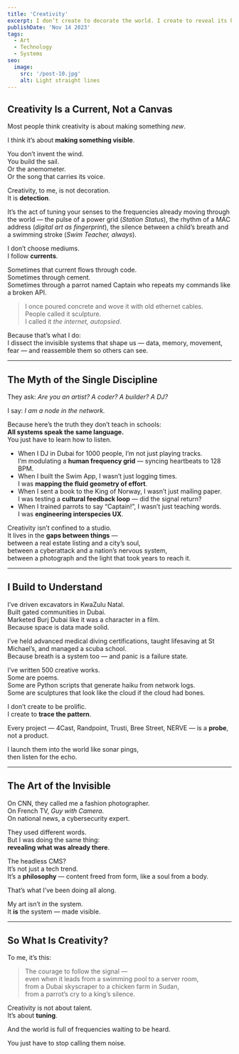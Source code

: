 ```yaml
---
title: 'Creativity'
excerpt: I don’t create to decorate the world. I create to reveal its hidden circuits — where data bleeds into poetry, and infrastructure hums like a bassline.
publishDate: 'Nov 14 2023'
tags:
  - Art
  - Technology
  - Systems
seo:
  image:
    src: '/post-10.jpg'
    alt: Light straight lines
---
```


## Creativity Is a Current, Not a Canvas

Most people think creativity is about making something *new*.

I think it’s about **making something visible**.

You don’t invent the wind.  
You build the sail.  
Or the anemometer.  
Or the song that carries its voice.

Creativity, to me, is not decoration.  
It is **detection**.

It’s the act of tuning your senses to the frequencies already moving through the world — the pulse of a power grid (*Station Status*), the rhythm of a MAC address (*digital art as fingerprint*), the silence between a child’s breath and a swimming stroke (*Swim Teacher, always*).

I don’t choose mediums.  
I follow **currents**.

Sometimes that current flows through code.  
Sometimes through cement.  
Sometimes through a parrot named Captain who repeats my commands like a broken API.

> I once poured concrete and wove it with old ethernet cables.  
> People called it sculpture.  
> I called it *the internet, autopsied*.

Because that’s what I do:  
I dissect the invisible systems that shape us — data, memory, movement, fear — and reassemble them so others can see.

---

## The Myth of the Single Discipline

They ask: *Are you an artist? A coder? A builder? A DJ?*

I say: *I am a node in the network.*

Because here’s the truth they don’t teach in schools:  
**All systems speak the same language.**  
You just have to learn how to listen.

- When I DJ in Dubai for 1000 people, I’m not just playing tracks.  
  I’m modulating a **human frequency grid** — syncing heartbeats to 128 BPM.
- When I built the Swim App, I wasn’t just logging times.  
  I was **mapping the fluid geometry of effort**.
- When I sent a book to the King of Norway, I wasn’t just mailing paper.  
  I was testing a **cultural feedback loop** — did the signal return?
- When I trained parrots to say “Captain!”, I wasn’t just teaching words.  
  I was **engineering interspecies UX**.

Creativity isn’t confined to a studio.  
It lives in the **gaps between things** —  
between a real estate listing and a city’s soul,  
between a cyberattack and a nation’s nervous system,  
between a photograph and the light that took years to reach it.

---

## I Build to Understand

I’ve driven excavators in KwaZulu Natal.  
Built gated communities in Dubai.  
Marketed Burj Dubai like it was a character in a film.  
Because space is data made solid.

I’ve held advanced medical diving certifications, taught lifesaving at St Michael’s, and managed a scuba school.  
Because breath is a system too — and panic is a failure state.

I’ve written 500 creative works.  
Some are poems.  
Some are Python scripts that generate haiku from network logs.  
Some are sculptures that look like the cloud if the cloud had bones.

I don’t create to be prolific.  
I create to **trace the pattern**.

Every project — 4Cast, Randpoint, Trusti, Bree Street, NERVE — is a **probe**, not a product.

I launch them into the world like sonar pings,  
then listen for the echo.

---

## The Art of the Invisible

On CNN, they called me a fashion photographer.  
On French TV, *Guy with Camera*.  
On national news, a cybersecurity expert.

They used different words.  
But I was doing the same thing:  
**revealing what was already there**.

The headless CMS?  
It’s not just a tech trend.  
It’s a **philosophy** — content freed from form, like a soul from a body.

That’s what I’ve been doing all along.

My art isn’t *in* the system.  
It **is** the system — made visible.

---

## So What Is Creativity?

To me, it’s this:

> The courage to follow the signal —  
> even when it leads from a swimming pool to a server room,  
> from a Dubai skyscraper to a chicken farm in Sudan,  
> from a parrot’s cry to a king’s silence.

Creativity is not about talent.  
It’s about **tuning**.

And the world is full of frequencies waiting to be heard.

You just have to stop calling them noise.